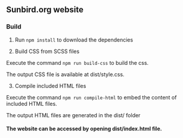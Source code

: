 ## Sunbird.org website

### Build

1. Run `npm install` to download the dependencies

2. Build CSS from SCSS files

Execute the command `npm run build-css` to build the css.

The output CSS file is available at dist/style.css.

3. Compile included HTML files

Execute the command `npm run compile-html` to embed the content of included HTML files.

The output HTML files are generated in the dist/ folder

#### The website can be accessed by opening dist/index.html file.
